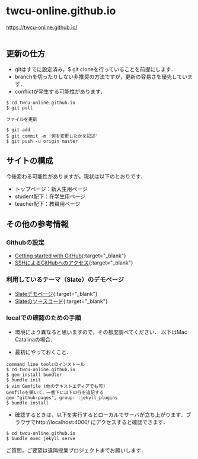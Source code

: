 # twcu-online.github.io

https://twcu-online.github.io/
<br />
<br />

## 更新の仕方

- gitはすでに設定済み，$ git cloneを行っていることを前提にします．  
- branchを切ったりしない非推奨の方法ですが，更新の容易さを優先しています．  
- conflictが発生する可能性があります．

```
$ cd twcu-online.github.io
$ git pull

ファイルを更新

$ git add .
$ git commit -m '何を変更したかを記述'
$ git push -u origin master
```

## サイトの構成

今後変わる可能性がありますが，現状は以下のとおりです．

- トップページ：新入生用ページ  
- student配下：在学生用ページ  
- teacher配下：教員用ページ

## その他の参考情報

### Githubの設定

- [Getting started with GitHub](https://help.github.com/en/github/getting-started-with-github){:target="_blank"}  
- [SSHによるGitHubへのアクセス](https://help.github.com/en/github/authenticating-to-github/connecting-to-github-with-ssh){:target="_blank"}

### 利用しているテーマ（Slate）のデモページ

- [Slateデモページ](https://pages-themes.github.io/slate/){:target="_blank"}  
- [Slateのソースコード](https://github.com/pages-themes/slate){:target="_blank"}

### localでの確認のための手順

- 環境により異なると思いますので，その都度調べてください．
以下はMac Catalinaの場合．

- 最初にやっておくこと．

```
command line toolsのインストール
$ cd twcu-online.github.io
$ gem install bundler
$ bundle init
$ vim Gemfile (他のテキストエディアでも可)
Gemfileを開いて，一番下に以下の行を追記する
gem "github-pages", group: :jekyll_plugins
$ bundle install
```

- 確認するときは，以下を実行するとローカルでサーバが立ち上がります．ブラウザでhttp://localhost:4000/ にアクセスすると確認できます．

```
$ cd twcu-online.github.io
$ bundle exec jekyll serve
```

ご質問，ご要望は遠隔授業プロジェクトまでお願いします．